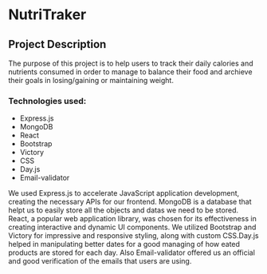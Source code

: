 # NutriTraker

## Project Description

The purpose of this project is to help users to track their daily calories and nutrients consumed in order to manage to balance their food and archieve their goals in losing/gaining or maintaining weight.

### Technologies used:

- Express.js
- MongoDB
- React
- Bootstrap
- Victory
- CSS
- Day.js
- Email-validator

We used Express.js to accelerate JavaScript application development, creating the necessary APIs for our frontend. MongoDB is a database that helpt us to easily store all the objects and datas we need to be stored. React, a popular web application library, was chosen for its effectiveness in creating interactive and dynamic UI components. We utilized Bootstrap and Victory for impressive and responsive styling, along with custom CSS.Day.js helped in manipulating better dates for a good managing of how eated products are stored for each day. Also Email-validator offered us an official and good verification of the emails that users are using.
